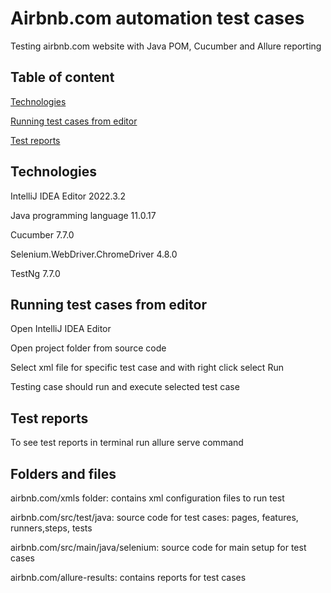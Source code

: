 
# Airbnb.com automation test cases
Testing airbnb.com website with Java POM, Cucumber and Allure reporting


## Table of content

[Technologies](#Technologies)

[Running test cases from editor](#Running-test-cases-from-editor)

[Test reports](#Test-reports)

   
## Technologies

IntelliJ IDEA Editor 2022.3.2

Java programming language 11.0.17

Cucumber 7.7.0

Selenium.WebDriver.ChromeDriver  4.8.0

TestNg 7.7.0

## Running test cases from editor

Open IntelliJ IDEA Editor

Open project folder from source code

Select xml file for specific test case and with right click  select Run


Testing case should run and execute selected test case

## Test reports

To see test reports in terminal run allure serve command


## Folders and files

airbnb.com/xmls folder: contains xml  configuration files to run test

airbnb.com/src/test/java: source code for test cases: pages, features, runners,steps, tests

airbnb.com/src/main/java/selenium: source code for main setup for test cases

airbnb.com/allure-results: contains reports for test cases 
